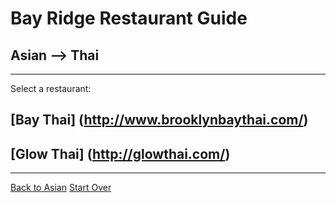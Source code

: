 # Bay Ridge Restaurant Guide
## Asian --> Thai
---
Select a restaurant:
## [Bay Thai] (http://www.brooklynbaythai.com/)
## [Glow Thai] (http://glowthai.com/)
---
[Back to Asian](asian.md)
[Start Over](../home.md)